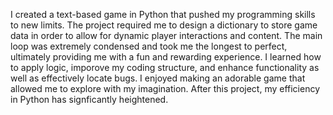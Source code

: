 I created a text-based game in Python that pushed my programming skills to new limits. The project required me to design a dictionary to store game data in order to allow for dynamic player interactions and content. The main loop was extremely condensed and took me the longest to perfect, ultimately providing me with a fun and rewarding experience. I learned how to apply logic, imporove my coding structure, and enhance functionality as well as effectively locate bugs. I enjoyed making an adorable game that allowed me to explore with my imagination. After this project, my efficiency in Python has signficantly heightened. 
